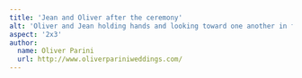 ```yaml
---
title: 'Jean and Oliver after the ceremony'
alt: 'Oliver and Jean holding hands and looking toward one another in front of Sterling Pond, with Sapphie the dog standing and looking away'
aspect: '2x3'
author:
  name: Oliver Parini
  url: http://www.oliverpariniweddings.com/
---
```

